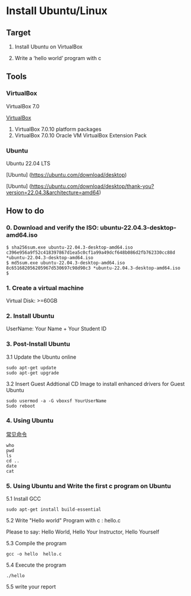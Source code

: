 # Install Ubuntu/Linux

## Target
1. Install Ubuntu on VirtualBox

2. Write a ‘hello world’ program with c

## Tools

### VirtualBox
VirtualBox 7.0 

[VirtualBox](https://www.virtualbox.org/)
1. VirtualBox 7.0.10 platform packages
2. VirtualBox 7.0.10 Oracle VM VirtualBox Extension Pack

### Ubuntu
Ubuntu 22.04 LTS 

[Ubuntu] (https://ubuntu.com/download/desktop)

[Ubuntu] (https://ubuntu.com/download/desktop/thank-you?version=22.04.3&architecture=amd64)

## How to do

### 0. Download and verify the ISO: ubuntu-22.04.3-desktop-amd64.iso
```
$ sha256sum.exe ubuntu-22.04.3-desktop-amd64.iso
c396e956a9f52c418397867d1ea5c0cf1a99a49dcf648b086d2fb762330cc88d *ubuntu-22.04.3-desktop-amd64.iso
$ md5sum.exe ubuntu-22.04.3-desktop-amd64.iso
8c651682056205967d530697c98d98c3 *ubuntu-22.04.3-desktop-amd64.iso
$
```

### 1. Create a virtual machine
Virtual Disk: >=60GB

### 2. Install Ubuntu
UserName: Your Name + Your Student ID

### 3. Post-Install Ubuntu

3.1 Update the Ubuntu online
```
sudo apt-get update
sudo apt-get upgrade
```
3.2 Insert Guest Addtional CD Image to install enhanced drivers for Guest Ubuntu
```
sudo usermod -a -G vboxsf YourUserName
Sudo reboot
```

### 4. Using Ubuntu

[常见命令](https://zhuanlan.zhihu.com/p/420247468)
```
who
pwd
ls
cd ..
date
cat
```

### 5. Using Ubuntu and Write the first c program on Ubuntu

5.1 Install GCC
```
sudo apt-get install build-essential
```

5.2 Write "Hello world" Program with c : hello.c

Please to say: Hello World, Hello Your Instructor, Hello Yourself

5.3 Compile the program 

```
gcc -o hello  hello.c
```

5.4 Execute the program
```
./hello
```

5.5 write your report
